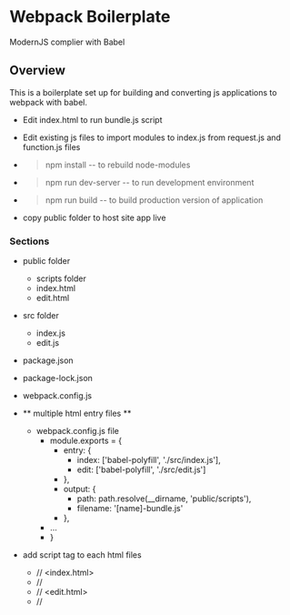 # Webpack Boilerplate 
  ModernJS complier with Babel  

## Overview
  This is a boilerplate set up for building and converting js applications to webpack with babel.  
  - Edit index.html to run bundle.js script

  - Edit existing js files to import modules to index.js from request.js and function.js files

  - >npm install -- to rebuild node-modules
  - >npm run dev-server -- to run development environment
  - >npm run build -- to build production version of application

  - copy public folder to host site app live


### Sections

- public folder
  - scripts folder
  - index.html
  - edit.html
- src folder
  - index.js
  - edit.js
- package.json
- package-lock.json
- webpack.config.js

- ** multiple html entry files **
  - webpack.config.js file
    - module.exports = {
      - entry: {
        - index: ['babel-polyfill', './src/index.js'],
        - edit: ['babel-polyfill', './src/edit.js']
      - },
      - output: {
        - path: path.resolve(__dirname, 'public/scripts'),
        - filename: '[name]-bundle.js'
      - },
    -  ...
    - }

- add script tag to each html files
  - // <index.html>
  - // <script> src="/scripts/index-bundle.js"></script>
  - // <edit.html>
  - // <script> src="/scripts/edit-bundle.js"></script>